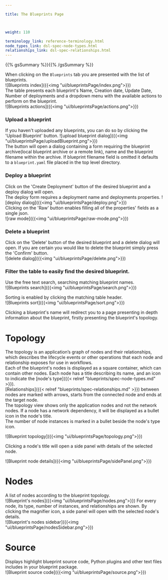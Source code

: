 ```yaml
---

title: The Blueprints Page



weight: 110

terminology_link: reference-terminology.html
node_types_link: dsl-spec-node-types.html
relationships_link: dsl-spec-relationships.html
---
```

{{% gsSummary %}}{{% /gsSummary %}}

When clicking on the `Blueprints` tab you are presented with the list of blueprints.<br>
![Blueprints index]({{<img "ui/blueprintsPage/index.png">}})<br>
The table presents each blueprint's Name, Creation date, Update Date, Number of deployments and a dropdown menu with the available actions to perform on the blueprint.<br>
![Blueprints actions]({{<img "ui/blueprintsPage/actions.png">}})

### Upload a blueprint
If you haven't uploaded any blueprints, you can do so by clicking the 'Upload Blueprint' button.
![upload blueprint dialog]({{<img "ui/blueprintsPage/uploadBlueprint.png">}})<br>
The button will open a dialog containing a form requiring the blueprint archive(local blueprint archive or a remote link), name and the blueprint filename within the archive. If blueprint filename field is omitted it defaults to a `blueprint.yaml` file placed in the top level directory.<br>

### Deploy a blueprint
Click on the 'Create Deployment' button of the desired blueprint and a deploy dialog will open.<br>
The deploy form requires a deployment name and deployments properties.
![deploy dialog]({{<img "ui/blueprintsPage/deploy.png">}})<br>
Clicking on the 'Raw' button enables filling all of the properties' fields as a single json.<br>
![raw mode]({{<img "ui/blueprintsPage/raw-mode.png">}})

### Delete a blueprint
Click on the 'Delete' button of the desired blueprint and a delete dialog will open.
If you are certain you would like to delete the blueprint simply press the 'Confirm' button.<br>
![delete dialog]({{<img "ui/blueprintsPage/delete.png">}})

### Filter the table to easily find the desired blueprint.
Use the free text search, searching matching blueprint names.<br>
![Blueprints search]({{<img "ui/blueprintsPage/search.png">}})

Sorting is enabled by clicking the matching table header.<br>
![Blueprints sort]({{<img "ui/blueprintsPage/sort.png">}})

Clicking a blueprint's name will redirect you to a page presenting in depth information about the blueprint, firstly presenting the blueprint's topology.

# Topology

The topology is an application’s graph of nodes and their relationships, which describes the lifecycle events or other operations that each node and relationship exposes for use in workflows.<br>
Each of the blueprint's nodes is displayed as a square container, which can contain other nodes. Each node has a title describing its name, and an icon to indicate the [node's type]({{< relref "blueprints/spec-node-types.md" >}}).<br>
[Relationships]({{< relref "blueprints/spec-relationships.md" >}}) between nodes are marked with arrows, starts from the connected node and ends at the target node.<br>
The topology view shows only the application nodes and not the network nodes. If a node has a network dependency, it will be displayed as a bullet icon in the node's title.<br>
The number of node instances is marked in a bullet beside the node's type icon.<br>

![Blueprint topology]({{<img "ui/blueprintsPage/topology.png">}})

Clicking a node's title will open a side panel with details of the selected node.<br>

![Blueprint node details]({{<img "ui/blueprintsPage/sidePanel.png">}})

# Nodes
A list of nodes according to the blueprint topology.<br/>
![Blueprint's nodes]({{<img "ui/blueprintsPage/nodes.png">}})
For every node, its type, number of instances, and relationships are shown. By clicking the magnifier icon, a side panel will open with the selected node's details.<br/>
![Blueprint's nodes sidebar]({{<img "ui/blueprintsPage/nodesSidebar.png">}})

# Source
Displays highlight blueprint source code, Python plugins and other text files includes in your blueprint package.<br/>
![Blueprint source code]({{<img "ui/blueprintsPage/source.png">}})
